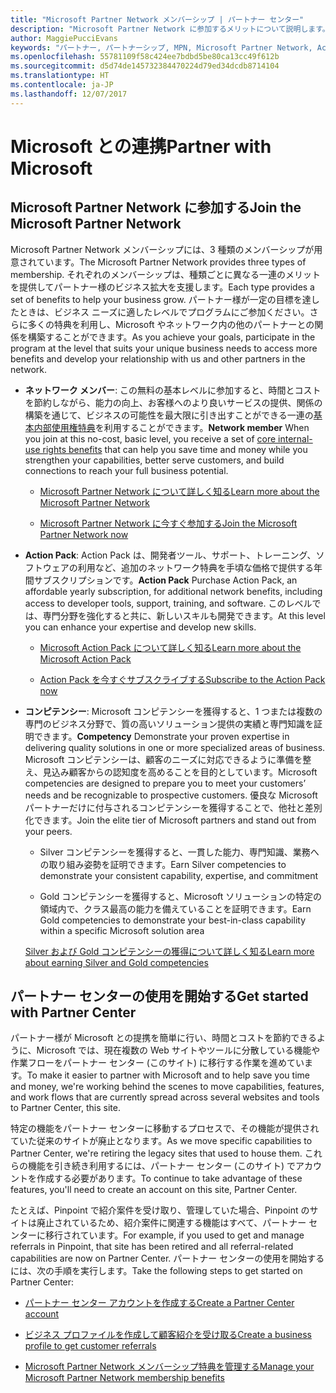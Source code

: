 ```yaml
---
title: "Microsoft Partner Network メンバーシップ | パートナー センター"
description: "Microsoft Partner Network に参加するメリットについて説明します。"
author: MaggiePucciEvans
keywords: "パートナー, パートナーシップ, MPN, Microsoft Partner Network, Action Pack, MAPS, Action Pack のサブスクリプション, 特典, MPN 特典, メンバーシップ"
ms.openlocfilehash: 55781109f58c424ee7bdbd5be80ca13cc49f612b
ms.sourcegitcommit: d5d74de145732384470224d79ed34dcdb8714104
ms.translationtype: HT
ms.contentlocale: ja-JP
ms.lasthandoff: 12/07/2017
---
```

# <a name="partner-with-microsoft"></a><span data-ttu-id="12c5e-104">Microsoft との連携</span><span class="sxs-lookup"><span data-stu-id="12c5e-104">Partner with Microsoft</span></span>

## <a name="join-the-microsoft-partner-network"></a><span data-ttu-id="12c5e-105">Microsoft Partner Network に参加する</span><span class="sxs-lookup"><span data-stu-id="12c5e-105">Join the Microsoft Partner Network</span></span>

<span data-ttu-id="12c5e-106">Microsoft Partner Network メンバーシップには、3 種類のメンバーシップが用意されています。</span><span class="sxs-lookup"><span data-stu-id="12c5e-106">The Microsoft Partner Network provides three types of membership.</span></span> <span data-ttu-id="12c5e-107">それぞれのメンバーシップは、種類ごとに異なる一連のメリットを提供してパートナー様のビジネス拡大を支援します。</span><span class="sxs-lookup"><span data-stu-id="12c5e-107">Each type provides a set of benefits to help your business grow.</span></span> <span data-ttu-id="12c5e-108">パートナー様が一定の目標を達したときは、ビジネス ニーズに適したレベルでプログラムにご参加ください。さらに多くの特典を利用し、Microsoft やネットワーク内の他のパートナーとの関係を構築することができます。</span><span class="sxs-lookup"><span data-stu-id="12c5e-108">As you achieve your goals, participate in the program at the level that suits your unique business needs to access more benefits and develop your relationship with us and other partners in the network.</span></span>

-   <span data-ttu-id="12c5e-109">**ネットワーク メンバー**: この無料の基本レベルに参加すると、時間とコストを節約しながら、能力の向上、お客様へのより良いサービスの提供、関係の構築を通じて、ビジネスの可能性を最大限に引き出すことができる一連の[基本内部使用権特典](https://partner.microsoft.com/membership/core-benefits)を利用することができます。</span><span class="sxs-lookup"><span data-stu-id="12c5e-109">**Network member** When you join at this no-cost, basic level, you receive a set of [core internal-use rights benefits](https://partner.microsoft.com/membership/core-benefits) that can help you save time and money while you strengthen your capabilities, better serve customers, and build connections to reach your full business potential.</span></span>

    -   [<span data-ttu-id="12c5e-110">Microsoft Partner Network について詳しく知る</span><span class="sxs-lookup"><span data-stu-id="12c5e-110">Learn more about the Microsoft Partner Network</span></span>](https://partner.microsoft.com/membership/how-it-works)

    -   [<span data-ttu-id="12c5e-111">Microsoft Partner Network に今すぐ参加する</span><span class="sxs-lookup"><span data-stu-id="12c5e-111">Join the Microsoft Partner Network now</span></span>](https://partners.microsoft.com/PartnerProgram/simplifiedenrollment.aspx)

-   <span data-ttu-id="12c5e-112">**Action Pack**: Action Pack は、開発者ツール、サポート、トレーニング、ソフトウェアの利用など、追加のネットワーク特典を手頃な価格で提供する年間サブスクリプションです。</span><span class="sxs-lookup"><span data-stu-id="12c5e-112">**Action Pack** Purchase Action Pack, an affordable yearly subscription, for additional network benefits, including access to developer tools, support, training, and software.</span></span> <span data-ttu-id="12c5e-113">このレベルでは、専門分野を強化すると共に、新しいスキルも開発できます。</span><span class="sxs-lookup"><span data-stu-id="12c5e-113">At this level you can enhance your expertise and develop new skills.</span></span>

    -   [<span data-ttu-id="12c5e-114">Microsoft Action Pack について詳しく知る</span><span class="sxs-lookup"><span data-stu-id="12c5e-114">Learn more about the Microsoft Action Pack</span></span>](https://partner.microsoft.com/membership/action-pack)

    -   [<span data-ttu-id="12c5e-115">Action Pack を今すぐサブスクライブする</span><span class="sxs-lookup"><span data-stu-id="12c5e-115">Subscribe to the Action Pack now</span></span>](mpn-get-action-pack.md)

-   <span data-ttu-id="12c5e-116">**コンピテンシー**: Microsoft コンピテンシーを獲得すると、1 つまたは複数の専門のビジネス分野で、質の高いソリューション提供の実績と専門知識を証明できます。</span><span class="sxs-lookup"><span data-stu-id="12c5e-116">**Competency** Demonstrate your proven expertise in delivering quality solutions in one or more specialized areas of business.</span></span> <span data-ttu-id="12c5e-117">Microsoft コンピテンシーは、顧客のニーズに対応できるように準備を整え、見込み顧客からの認知度を高めることを目的としています。</span><span class="sxs-lookup"><span data-stu-id="12c5e-117">Microsoft competencies are designed to prepare you to meet your customers’ needs and be recognizable to prospective customers.</span></span> <span data-ttu-id="12c5e-118">優良な Microsoft パートナーだけに付与されるコンピテンシーを獲得することで、他社と差別化できます。</span><span class="sxs-lookup"><span data-stu-id="12c5e-118">Join the elite tier of Microsoft partners and stand out from your peers.</span></span>

    -   <span data-ttu-id="12c5e-119">Silver コンピテンシーを獲得すると、一貫した能力、専門知識、業務への取り組み姿勢を証明できます。</span><span class="sxs-lookup"><span data-stu-id="12c5e-119">Earn Silver competencies to demonstrate your consistent capability, expertise, and commitment</span></span>

    -   <span data-ttu-id="12c5e-120">Gold コンピテンシーを獲得すると、Microsoft ソリューションの特定の領域内で、クラス最高の能力を備えていることを証明できます。</span><span class="sxs-lookup"><span data-stu-id="12c5e-120">Earn Gold competencies to demonstrate your best-in-class capability within a specific Microsoft solution area</span></span>

    [<span data-ttu-id="12c5e-121">Silver および Gold コンピテンシーの獲得について詳しく知る</span><span class="sxs-lookup"><span data-stu-id="12c5e-121">Learn more about earning Silver and Gold competencies</span></span>](https://partner.microsoft.com/membership/competencies)

   
## <a name="get-started-with-partner-center"></a><span data-ttu-id="12c5e-122">パートナー センターの使用を開始する</span><span class="sxs-lookup"><span data-stu-id="12c5e-122">Get started with Partner Center</span></span>

<span data-ttu-id="12c5e-123">パートナー様が Microsoft との提携を簡単に行い、時間とコストを節約できるように、Microsoft では、現在複数の Web サイトやツールに分散している機能や作業フローをパートナー センター (このサイト) に移行する作業を進めています。</span><span class="sxs-lookup"><span data-stu-id="12c5e-123">To make it easier to partner with Microsoft and to help save you time and money, we're working behind the scenes to move capabilities, features, and work flows that are currently spread across several websites and tools to Partner Center, this site.</span></span> 

<span data-ttu-id="12c5e-124">特定の機能をパートナー センターに移動するプロセスで、その機能が提供されていた従来のサイトが廃止となります。</span><span class="sxs-lookup"><span data-stu-id="12c5e-124">As we move specific capabilities to Partner Center, we're retiring the legacy sites that used to house them.</span></span> <span data-ttu-id="12c5e-125">これらの機能を引き続き利用するには、パートナー センター (このサイト) でアカウントを作成する必要があります。</span><span class="sxs-lookup"><span data-stu-id="12c5e-125">To continue to take advantage of these features, you'll need to create an account on this site, Partner Center.</span></span> 

<span data-ttu-id="12c5e-126">たとえば、Pinpoint で紹介案件を受け取り、管理していた場合、Pinpoint のサイトは廃止されているため、紹介案件に関連する機能はすべて、パートナー センターに移行されています。</span><span class="sxs-lookup"><span data-stu-id="12c5e-126">For example, if you used to get and manage referrals in Pinpoint, that site has been retired and all referral-related capabilities are now on Partner Center.</span></span> <span data-ttu-id="12c5e-127">パートナー センターの使用を開始するには、次の手順を実行します。</span><span class="sxs-lookup"><span data-stu-id="12c5e-127">Take the following steps to get started on Partner Center:</span></span>   

-   [<span data-ttu-id="12c5e-128">パートナー センター アカウントを作成する</span><span class="sxs-lookup"><span data-stu-id="12c5e-128">Create a Partner Center account</span></span>](mpn-create-a-partner-center-account.md)

-   [<span data-ttu-id="12c5e-129">ビジネス プロファイルを作成して顧客紹介を受け取る</span><span class="sxs-lookup"><span data-stu-id="12c5e-129">Create a business profile to get customer referrals</span></span>](create-a-marketing-profile.md)

-   [<span data-ttu-id="12c5e-130">Microsoft Partner Network メンバーシップ特典を管理する</span><span class="sxs-lookup"><span data-stu-id="12c5e-130">Manage your Microsoft Partner Network membership benefits</span></span>](manage-your-partner-network-benefits.md)

